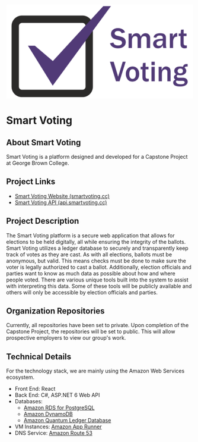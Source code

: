 ![Smart Voting Logo](https://github.com/smartvoting/.github/blob/main/profile/sv-logo.png)

# Smart Voting

## About Smart Voting

Smart Voting is a platform designed and developed for a Capstone Project at George Brown College.

## Project Links

- [Smart Voting Website (smartvoting.cc)](https://smartvoting.cc/)
- [Smart Voting API (api.smartvoting.cc)](https://api.smartvoting.cc/index.html)

## Project Description

The Smart Voting platform is a secure web application that allows for elections to be held digitally, all while ensuring the integrity of the ballots. Smart Voting utilizes a ledger database to securely and transparently keep track of votes as they are cast. As with all elections, ballots must be anonymous, but valid. This means checks must be done to make sure the voter is legally authorized to cast a ballot. Additionally, election officials and parties want to know as much data as possible about how and where people voted. There are various unique tools built into the system to assist with interpreting this data. Some of these tools will be publicly available and others will only be accessible by election officials and parties.

## Organization Repositories

Currently, all repositories have been set to private. Upon completion of the Capstone Project, the repositories will be set to public. This will allow prospective employers to view our group's work.

## Technical Details

For the technology stack, we are mainly using the Amazon Web Services ecosystem.

- Front End: React
- Back End: C#, ASP.NET 6 Web API
- Databases:
  - [Amazon RDS for PostgreSQL](https://aws.amazon.com/rds/postgresql/)
  - [Amazon DynamoDB](https://aws.amazon.com/dynamodb/)
  - [Amazon Quantum Ledger Database](https://aws.amazon.com/qldb/)
- VM Instances: [Amazon App Runner](https://aws.amazon.com/apprunner/)
- DNS Service: [Amazon Route 53](https://aws.amazon.com/route53/)
